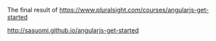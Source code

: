 The final result of https://www.pluralsight.com/courses/angularjs-get-started

http://sasuomi.github.io/angularjs-get-started

